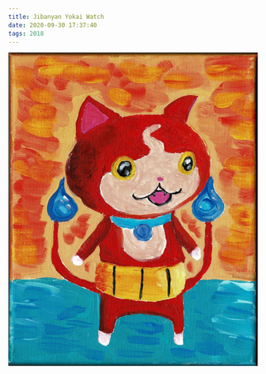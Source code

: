 ```yaml
---
title: Jibanyan Yokai Watch
date: 2020-09-30 17:37:40
tags: 2018
---
```


![alt](/images/jibanyan.jpeg)